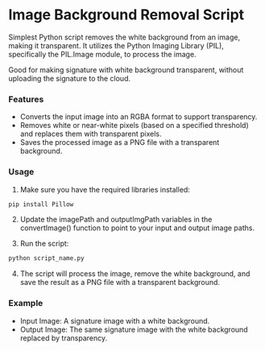# Image Background Removal Script

Simplest Python script removes the white background from an image, making it transparent. It utilizes the Python Imaging Library (PIL), specifically the PIL.Image module, to process the image.

Good for making signature with white background transparent, without uploading the signature to the cloud.

### Features

- Converts the input image into an RGBA format to support transparency.
- Removes white or near-white pixels (based on a specified threshold) and replaces them with transparent pixels.
- Saves the processed image as a PNG file with a transparent background.

### Usage

1. Make sure you have the required libraries installed:

```bash
pip install Pillow
```

2. Update the imagePath and outputImgPath variables in the convertImage() function to point to your input and output image paths.

3. Run the script:

```bash
python script_name.py
```

4. The script will process the image, remove the white background, and save the result as a PNG file with a transparent background.

### Example

- Input Image: A signature image with a white background.
- Output Image: The same signature image with the white background replaced by transparency.
